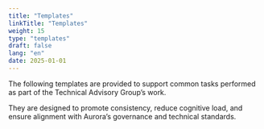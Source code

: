 ```yaml
---
title: "Templates"
linkTitle: "Templates"
weight: 15
type: "templates"
draft: false
lang: "en"
date: 2025-01-01
---
```


The following templates are provided to support common tasks performed as part of the Technical Advisory Group’s work.

They are designed to promote consistency, reduce cognitive load, and ensure alignment with Aurora’s governance and technical standards.
